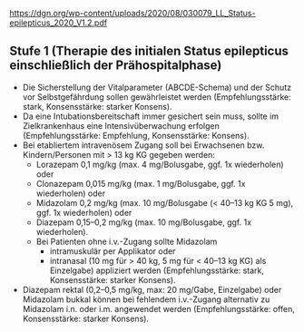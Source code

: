 https://dgn.org/wp-content/uploads/2020/08/030079_LL_Status-epilepticus_2020_V1.2.pdf


Stufe 1 (Therapie des initialen Status epilepticus einschließlich der 
Prähospitalphase) 
--
- Die Sicherstellung der Vitalparameter (ABCDE-Schema) und der Schutz vor 
Selbstgefährdung sollen gewährleistet werden (Empfehlungsstärke: stark, 
Konsensstärke: starker Konsens).
- Da eine Intubationsbereitschaft immer gesichert sein muss, sollte im 
Zielkrankenhaus eine Intensivüberwachung erfolgen (Empfehlungsstärke: 
Empfehlung, Konsensstärke: Konsens).
- Bei etabliertem intravenösem Zugang soll bei Erwachsenen bzw. 
Kindern/Personen mit > 13 kg KG gegeben werden:
  - Lorazepam 0,1 mg/kg (max. 4 mg/Bolusgabe, ggf. 1x wiederholen) oder
  - Clonazepam 0,015 mg/kg (max. 1 mg/Bolusgabe, ggf. 1x wiederholen) oder
  - Midazolam 0,2 mg/kg (max. 10 mg/Bolusgabe (< 40–13 kg KG 5 mg), ggf. 1x wiederholen) oder 
  - Diazepam 0,15–0,2 mg/kg (max. 10 mg/Bolusgabe, ggf. 1x wiederholen).
  - Bei Patienten ohne i.v.-Zugang sollte Midazolam
    - intramuskulär per Applikator oder
    - intranasal (10 mg für > 40 kg, 5 mg für < 40–13 kg KG) als Einzelgabe) 
appliziert werden (Empfehlungsstärke: stark, Konsensstärke: starker 
Konsens).
- Diazepam rektal (0,2–0,5 mg/kg, max: 20 mg/Gabe, Einzelgabe) oder 
Midazolam bukkal können bei fehlendem i.v.-Zugang alternativ zu 
Midazolam i.n. oder i.m. angewendet werden (Empfehlungsstärke: offen, 
Konsensstärke: starker Konsens).
